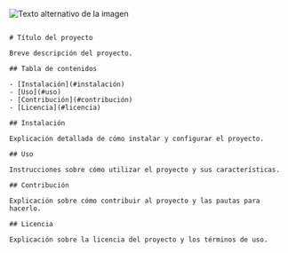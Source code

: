 ![Texto alternativo de la imagen](https://raw.githubusercontent.com/thomasync/thomasync/main/headergitdark.gif#gh-dark-mode-only)
```

# Título del proyecto

Breve descripción del proyecto.

## Tabla de contenidos

- [Instalación](#instalación)
- [Uso](#uso)
- [Contribución](#contribución)
- [Licencia](#licencia)

## Instalación

Explicación detallada de cómo instalar y configurar el proyecto.

## Uso

Instrucciones sobre cómo utilizar el proyecto y sus características.

## Contribución

Explicación sobre cómo contribuir al proyecto y las pautas para hacerlo.

## Licencia

Explicación sobre la licencia del proyecto y los términos de uso.
